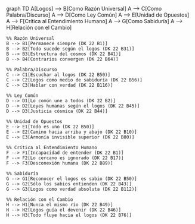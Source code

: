 graph TD
    A[Logos] --> B[Como Razón Universal]
    A --> C[Como Palabra/Discurso]
    A --> D[Como Ley Común]
    A --> E[Unidad de Opuestos]
    A --> F[Crítica al Entendimiento Humano]
    A --> G[Como Sabiduría]
    A --> H[Relación con el Cambio]

    %% Razón Universal
    B --> B1[Permanece siempre (DK 22 B1)]
    B --> B2[Todo sucede según el logos (DK 22 B31)]
    B --> B3[Estructura del cosmos (DK 22 B41)]
    B --> B4[Contrarios convergen (DK 22 B64)]

    %% Palabra/Discurso
    C --> C1[Escuchar al logos (DK 22 B50)]
    C --> C2[Logos como medio de sabiduría (DK 22 B56)]
    C --> C3[Hablar con verdad (DK 22 B116)]

    %% Ley Común
    D --> D1[Lo común une a todos (DK 22 B2)]
    D --> D2[Leyes humanas según el logos (DK 22 B45)]
    D --> D3[Justicia cósmica (DK 22 B44)]

    %% Unidad de Opuestos
    E --> E1[Todo es uno (DK 22 B50)]
    E --> E2[Camino hacia arriba y abajo (DK 22 B10)]
    E --> E3[Armonía invisible superior (DK 22 B80)]

    %% Crítica al Entendimiento Humano
    F --> F1[Incapacidad de entender (DK 22 B1)]
    F --> F2[Lo cercano es ignorado (DK 22 B17)]
    F --> F3[Desconexión humana (DK 22 B89)]

    %% Sabiduría
    G --> G1[Reconocer el logos es sabio (DK 22 B50)]
    G --> G2[Sólo los sabios entienden (DK 22 B43)]
    G --> G3[Logos como verdad absoluta (DK 22 B112)]

    %% Relación con el Cambio
    H --> H1[Nunca el mismo río (DK 22 B49)]
    H --> H2[Logos guía el devenir (DK 22 B46)]
    H --> H3[Todo fluye hacia el logos (DK 22 B76)]
